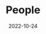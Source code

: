 ---
title: People
date: 2022-10-24

type: landing

sections:
  - block: people
    content:
      title: Meet the Team
      # Choose which groups/teams of users to display.
      #   Edit `user_groups` in each user's profile to add them to one or more of these groups.
      #https://www.tablesgenerator.com/markdown_tables
      user_groups:
          - Co-Directors
          - Academic Staff
          - PhD Students
          - Administration
          - Visitors
          - Alumni-
      sort_by: Params.last_name
      sort_ascending: false
    design:
      show_interests: false
      show_role: true
      show_social: true
 
  - block: markdown
    content: 
      title: Alumni
      subtitle: 
      text: |
              **PhD/MPhil Graduates:** 
              
              It is my great honour to have supervised the following students to complete their theses (**E**: External Supervisor; **O**: Official Supervisor).   
                |    | **Name**      | **Degree**     | **Year** | **My Role** | **Gradute University (Country)**                | **Selected Pubs with Me During PhD study**                                               | **Position**                                       |
                |----|---------------|----------------|----------|-------------|---------------------------------------------------|------------------------------------------------------------------------------------------|----------------------------------------------------|
                | 1  | Linhao Luo    | PhD (Expected) | 2025     | O           | Monash University (AU)                            | ICML-25, PAKDD-25, ICLR-24, ICDE-23, SIGIR-23, WSDM-23                                   | Research Fellow @ Monash University                                                |
                | 3  | Yuanzhe Zhang | PhD (Expected) | 2025     | O           | The University of Sydney (AU)                     | ICDE-22, ICDCS-25                                                                        | TBC                                                |
                | 2  | Zhanchi Qiu   | PhD            | 2025     | O           | Griffith University (AU)                          | TNNLS-25, PAKDD-25, ICDM-25                                                              | Research Fellow @ Griffith University              |
                | 4  | Yizhen Zheng  | PhD            | 2025     | O           | Monash University (AU)                            | Nature Machine Intelligence-25, ICML-23, NeurIPS-22, TNNLS-24, ICDM-22,   PAKDD-21       | Research Fellow @ Monash University                |
                | 5  | Luzhi Wang    | PhD            | 2025     | E           | Tianjin Uiversity (CN)                            | WWW-23, IJCAI-22, AAAI-24, Information Fusion-23, ACM TWeb-24                            | Associate Prof @ Dalian Maritime Uni.              |
                | 6  | Ming Jin      | PhD            | 2024     | O           | Monash University (AU)                            | TPAMI-24, TPAMI-24, TPAMI-24, ICML-24, ICLR-24, NeurIPS-22, TKDE-22,   CIKM-21, IJCAI-21 | Assistant Prof @ Griffith University               |
                | 7  | Xin Zheng     | PhD            | 2024     | O           | Monash University (AU)                            | ICLR-24, NeurIPS-23, NeurIPS-23, WWW-23, ICDM-22                                         | Assistant Prof @ Griffith University               |
                | 8  | Yixin Liu     | PhD            | 2024     | O           | Monash University (AU)                            | NeurIPS-24, NeurIPS-23, KDD-23, WSDM-23, AAAI-23, WWW-22, TKDE-22,   TKDE-21, TNNLS-21   | Research Fellow @ Griffith University              |
                | 9  | He Zhang      | PhD            | 2024     | O           | Monash University (AU)                            | PIEEE-24, ICML-24, ICDE-24, TKDE-22, CIKM-21                                             | Research Fellow @ RMIT                             |
                | 10 | Guangsi Shi   | PhD            | 2024     | O           | Monash University (AU)                            | iScience-24, NNJ-24, PT-23, PT-23                                                        | AI Scientist @ Midea                               |
                | 11 | Bo Xiong      | PhD            | 2024     | E           | Universit√§t Stuttgart (DE)                       | AAAI-24, ACL-23, NeurIPS-22, KDD-22                                                      | Research Fellow @ Stanford U                       |
                | 12 | Dongran Yu    | PhD            | 2024     | E           | Jilin University (CN)                             | CVPR-22                                                                                  | Postdoc @ Guangxi Normal U.                        |
                | 13 | Bang Wu       | PhD            | 2023     | O           | Monash University (AU)                            | NDSS-24, IEEE S&P-24, AsiaCCS-22, ICDM-21,                                               | Assistant Prof @ RMIT                              |
                | 14 | Sheng Wan     | PhD            | 2023     | E           | Nanjing University of Science and Technology (CN) | TGRS-20, TGRS-21, NeurIPS-21, AAAI-21, PR-22                                             | Postdoc @ NUST                                     |
                | 15 | Miao Zhang    | PhD            | 2022     | O           | University of Technology Sydney (AU)              | CVPR-20, IJCAI-21, ICML-21, TPAMI-20, NeurIPS-20, TEvC-21, CVPR-22                       | Professor @ Harbin Institute of Technology         |
                | 16 | Zonghan Wu    | PhD            | 2022     | O           | University of Technology Sydney (AU)              | TNNLS-21, TKDE-23, IJCAI-19, KDD-20                                                      | Assistant Prof @ East China Normal U.              |
                | 17 | Shichao Zhu   | PhD            | 2022     | E           | Chinese Academy of Sciences (CN)                  | ICDM-19, NeurIPS-20, AAAI-20                                                             | Data Scientist @ ByteDance                         |
                | 18 | Man Wu        | PhD            | 2022     | E           | Florida Atlantic University (US)                  | ICDM-19, CIKM-19, WWW-20, TKDD-21, KAIS-21                                               | Assistant Prof @ U. Sci&Tec Beijing                |
                | 19 | Chun Wang     | Phd            | 2021     | O           | University of Technology Sydney (AU)              | CIKM, IJCAI, ICDM                                                                        | Assistant Professor @ City University of Macau     |
                | 20 | Guojia Wan    | Phd            | 2021     | E           | Wuhan University (CN)                             | AAAI, IJCAI, WWWJ                                                                        | Postdoc @ Wuhan University                         |
                | 21 | Hong Yang     | PhD            | 2020     | O           | University of Technology Sydney (AU)              | ICDM, PRJ, IJCAI                                                                         | Associate Prof @ Guangzhou University              |
                | 22 | Ruiqi Hu      | Phd            | 2020     | O           | University of Technology Sydney (AU)              | IJCAI, TCYB, AAAI                                                                        | CEO                                                |
                | 23 | Shaoxiong Ji  | Mphil          | 2019     | E           | The University of Queensland (AU)                 | TNNLS, TCSS, ACL, DASFAA                                                                 | Assistant Prof @ Technical University of Darmstadt |                
                
                
                **Visiting Students/Scholars**
                |   | Name       | Visiting  Peorid | Univeristy                             |
                |---|------------|------------------|----------------------------------------|
                | 1 | Jiapu Wang | 2024.1-2025.1    | Beijing University of Technology       |
                | 2 | Yili Wang  | 2023.12-2024.12  | Jilin University                       |
                | 3 | Bing Yang  | 2023.12-2024.12  | China Jiliang University               |
                | 4 | Yazhou Shi | 2024.1-2025.1    |          Wuhan   Textile University    |               
                
  - block: markdown
    content:
      title:
      subtitle:
      text: |
        {{% cta cta_link="../openning/" cta_text="Join Us →" %}}
    design:
      columns: '1'
---